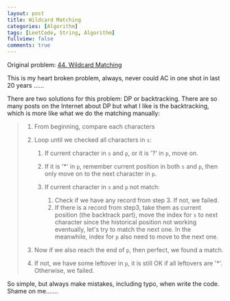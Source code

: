 ```yaml
---
layout: post
title: Wildcard Matching
categories: [Algorithm]
tags: [LeetCode, String, Algorithm]
fullview: false
comments: true
---
```


Original problem: [44. Wildcard Matching](https://leetcode.com/problems/wildcard-matching/description/)

This is my heart broken problem, always, never could AC in one shot in last 20 years ......

There are two solutions for this problem: DP or backtracking. There are so many posts on the Internet about DP but what I like is the backtracking, which is more like what we do the matching manually:

> 1. From beginning, compare each characters
> 2. Loop until we checked all characters in `s`:
> 
>     1. If current character in `s` and `p`, or it is '?' in `p`, move on.
>     2. If it is '*' in `p`, remember current position in both `s` and `p`, then only move on to the next character in `p`.
>     3. If current character in `s` and `p` not match:
> 
>         1. Check if we have any record from step 3. If not, we failed.
>         2. If there is a record from step3, take them as current position (the backtrack part), move the index for `s` to next character since the historical position not working eventually, let's try to match the next one. In the meanwhile, index for `p` also need to move to the next one.
> 
> 3. Now if we also reach the end of `p`, then perfect, we found a match.
> 4. If not, we have some leftover in `p`, it is still OK if all leftovers are '*'. Otherwise, we failed.

So simple, but always make mistakes, including typo, when write the code. Shame on me.......